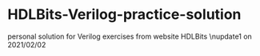 # HDLBits-Verilog-practice-solution
personal solution for Verilog exercises from website HDLBits
\nupdate1 on 2021/02/02
